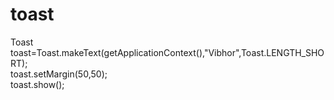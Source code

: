 # toast
Toast toast=Toast.makeText(getApplicationContext(),"Vibhor",Toast.LENGTH_SHORT);  
toast.setMargin(50,50);  
toast.show(); 
